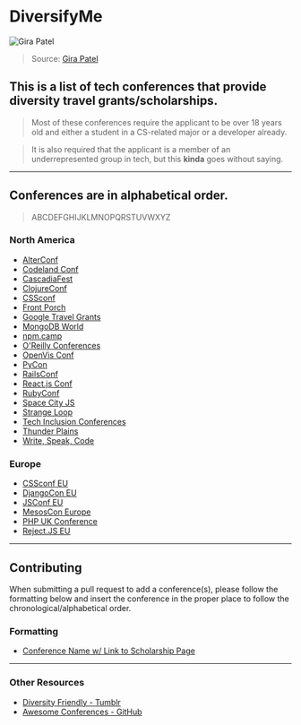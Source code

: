 # DiversifyMe

![Gira Patel](https://d13yacurqjgara.cloudfront.net/users/196023/screenshots/2453486/dribbble-01-01_1x.png)

> Source: [Gira Patel](https://dribbble.com/shots/2453486-Flat-Family)

## This is a list of tech conferences that provide diversity travel grants/scholarships.

> Most of these conferences require the applicant to be over 18 years old and either a student in a CS-related major or a developer already.

> It is also required that the applicant is a member of an underrepresented group in tech, but this **kinda** goes without saying.

---

## Conferences are in alphabetical order.

> ABCDEFGHIJKLMNOPQRSTUVWXYZ

### North America

- <a href="http://www.alterconf.com/" target="_blank">AlterConf</a>
- <a href="http://codelandconf.com/" target="_blank">Codeland Conf</a>
- <a href="http://2015.cascadiajs.com/news/scholarship" target="_blank">CascadiaFest</a>
- <a href="http://clojure-conj.org/opportunity" target="_blank">ClojureConf</a>
- <a href="https://2015.cssconf.com/diversity-scholarship/" target="_blank">CSSconf</a>
- <a href="http://frontporch.io/" target="_blank">Front Porch</a>
- <a href="https://www.google.com/edu/scholarships/google-travel-and-conference-grants/#!north-america" target="_blank">Google Travel Grants</a>
- <a href="https://www.mongodb.com/mongodb-diversity-scholarship" target="_blank">MongoDB World</a>
- <a href="http://npm.camp/" target="_blank">npm.camp</a>
- <a href="http://www.oreilly.com/conferences/diversity-application.csp" target="_blank">O'Reilly Conferences</a>
- <a href="https://openvisconf.com/diversity-scholarship-application/" target="_blank">OpenVis Conf</a>
- <a href="https://us.pycon.org/2016/assistance/" target="_blank">PyCon</a>
- <a href="http://railsconf.com/" target="_blank">RailsConf</a>
- <a href="https://facebook.github.io/react/blog/2015/12/04/react-js-conf-2016-diversity-scholarship.html" target="_blank">React.js Conf</a>
- <a href="http://rubyconf.org/scholarship" target="_blank">RubyConf</a>
- <a href="https://ti.to/spacecityjs/space-city-js-2016/" target="_blank">Space City JS</a>
- <a href="http://www.thestrangeloop.com/opportunity.html" target="_blank">Strange Loop</a>
- <a href="http://techinclusion.co/scholarship-application/" target="_blank">Tech Inclusion Conferences</a>
- <a href="http://thunderplainsconf.com/" target="_blank">Thunder Plains</a>
- <a href="http://www.writespeakcode.com/" target="_blank">Write, Speak, Code</a>

### Europe

- <a href="http://2015.cssconf.eu/scholarships/" target="_blank">CSSconf EU</a>
- <a href="https://2017.djangocon.eu/financial-assistance/" target="_blank">DjangoCon EU</a>
- <a href="http://2015.cssconf.eu/scholarships/" target="_blank">JSConf EU</a>
- <a href="http://events.linuxfoundation.org/events/mesoscon-europe/attend/scholarship" target="_blank">MesosCon Europe</a>
- <a href="http://phpconference.co.uk/diversity/" target="_blank">PHP UK Conference</a>
- <a href="http://2015.cssconf.eu/scholarships/" target="_blank">Reject.JS EU</a>

---

## Contributing

When submitting a pull request to add a conference(s), please follow the formatting below and insert the conference in the proper place to follow the chronological/alphabetical order.

### Formatting

- <a href="" target="_blank">Conference Name w/ Link to Scholarship Page</a>

---

### Other Resources

- <a href="http://diversityfriendly.co/" target="_blank">Diversity Friendly - Tumblr</a>
- <a href="https://github.com/RichardLitt/awesome-conferences" target="_blank">Awesome Conferences - GitHub</a>